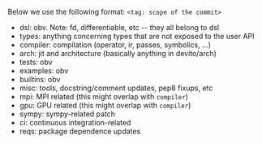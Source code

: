 Below we use the following format: `<tag: scope of the commit>`

* dsl: obv. Note: fd, differentiable, etc -- they all belong to dsl
* types: anything concerning types that are not exposed to the user API
* compiler: compilation (operator, ir, passes, symbolics, ...)
* arch: jit and architecture (basically anything in devito/arch)
* tests: obv
* examples: obv
* builtins: obv
* misc: tools, docstring/comment updates, pep8 fixups, etc
* mpi: MPI related (this might overlap with `compiler`)
* gpu: GPU related (this might overlap with `compiler`)
* sympy: sympy-related patch
* ci: continuous integration-related
* reqs: package dependence updates